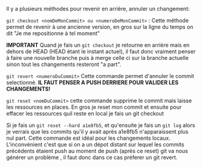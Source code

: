 
Il y a plusieurs méthodes pour revenir en arrière, annuler un changement:

`git checkout <nomDeMonCommit> ou <numeroDeMonCommit>` : Cette méthode permet de revenir à une ancienne version,
en gros sur la ligne du temps on dit "Je me repositionne à tel moment"

**IMPORTANT** Quand je fais un `git checkout` je retourne en arrière mais en dehors de HEAD (HEAD étant le instant actuel), 
il faut donc vraiment penser à faire une nouvelle branche puis à merge celle ci sur la branche actuelle sinon tout les changements resteront "a part".

`git revert <numeroDuCommit>` Cette commande permet  d'annuler le commit selectionné. **IL FAUT PENSER A PUSH DERRIERE POUR VALIDER LES CHANGEMENTS!**

`git reset <nomDuCommit>` cette commande supprime le commit mais laisse les ressources en places. En gros je reset mon commit et ensuite pour effacer les ressources quil reste en local je fais un git checkout <nomDesRessources>

Si je fais un `git reset --hard a1e8fb5`, et qu'ensuite je fais un `git log` alors je verrais que les commits qu'il y avait après a1e8fb5 n'apparaissent plus nul part. Cette commande est idéal pour les changements locaux. 
L'inconvénient c'est que si on a un dépot distant  sur lequel les commits précédents étaient push au moment de push (après ce reset) git va nous générer un problème , il faut donc dans ce cas préferer un git revert.

